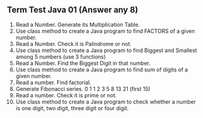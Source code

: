 ## Term Test Java 01 (Answer any 8)
1. Read a Number. Generate its Multiplication Table.
2. Use class method to create a Java program to find FACTORS of a given number.
3. Read a Number. Check it is Palindrome or not.
4. Use class method to create a Java program to find Biggest and Smallest among 5 numbers (use 3 functions)
5. Read a Number. Find the Biggest Digit in that number.
6. Use class method to create a Java program to find sum of digits of a given number.
7. Read a number. Find factorial.
8. Generate Fibonacci series. 0 1 1 2 3 5 8 13 21 (first 15)
9. Read a number. Check it is prime or not.
10. Use class method to create a Java program to check whether a number is one digit, two digit, three digit or four digit.